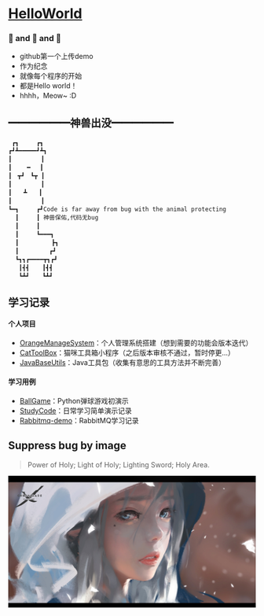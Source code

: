 # [HelloWorld](https://tangerinespecter.github.io/HelloWorld/sunflower/)

### 🌻 and 🍊 and 👻

- github第一个上传demo
- 作为纪念
- 就像每个程序的开始
- 都是Hello world！
- hhhh，Meow~ :D

## ━━━━━━神兽出没━━━━━━ 
```
 ┏┓　　　┏┓ 
┏┛┻━━━━━┛┻┓
┃　　　　　┃
┃　 　━　 ┃
┃　┳┛　┗┳ ┃
┃　　　　　┃
┃　　┻　　┃ 
┃　　　　　┃ 　　
┗━┓　　　┏┛Code is far away from bug with the animal protecting 
  ┃　　　┃ 神兽保佑,代码无bug 
  ┃　　　┃  　　　　
  ┃　　　┗━━━┓ 
  ┃　　　　　 ┣┓ 
  ┃　　　　  ┏┛  　　　　
  ┗┓┓┏━━━━┳┓┏┛  　　　　　
   ┃┫┫　  ┃┫┫ 
   ┗┻┛　  ┗┻┛
```

## 学习记录

#### 个人项目

- [OrangeManageSystem](https://github.com/TangerineSpecter/OrangeManageSystem)：个人管理系统搭建（想到需要的功能会版本迭代）
- [CatToolBox](https://github.com/TangerineSpecter/CatToolBox)：猫咪工具箱小程序（之后版本审核不通过，暂时停更...）
- [JavaBaseUtils](https://github.com/TangerineSpecter/JavaBaseUtils)：Java工具包（收集有意思的工具方法并不断完善）

#### 学习用例

- [BallGame](https://github.com/TangerineSpecter/BallGame)：Python弹球游戏初演示
- [StudyCode](https://github.com/TangerineSpecter/StudyCode)：日常学习简单演示记录
- [Rabbitmq-demo](https://github.com/TangerineSpecter/Rabbitmq-demo)：RabbitMQ学习记录

## Suppress bug by image
>Power of Holy; Light of Holy; Lighting Sword; Holy Area. 

<img src="img/1.jpg">

